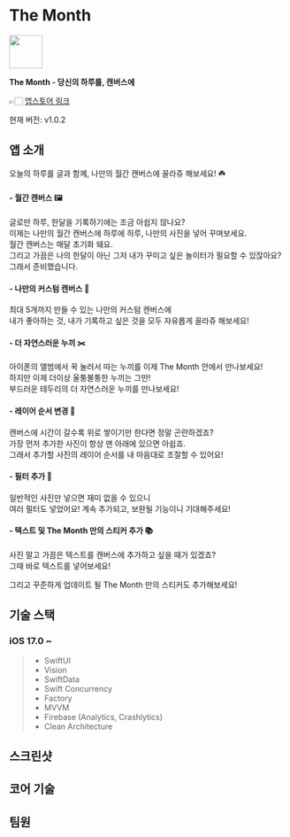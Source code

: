 # The Month

<img src="https://github.com/user-attachments/assets/6831ae01-1180-4ed3-a60f-08c7db4e2d8e" width="60"/> 

**The Month - 당신의 하루를, 캔버스에**

👉🏻 [앱스토어 링크](https://apps.apple.com/kr/app/the-month/id6504983925)

현재 버전: v1.0.2

## 앱 소개
오늘의 하루를 글과 함께, 나만의 월간 캔버스에 꼴라쥬 해보세요! ☘️

#### - 월간 캔버스 🖼️

글로만 하루, 한달을 기록하기에는 조금 아쉽지 않나요?  
이제는 나만의 월간 캔버스에 하루에 하루, 나만의 사진을 넣어 꾸며보세요.  
월간 캔버스는 매달 초기화 돼요.  
그리고 가끔은 나의 한달이 아닌 그저 내가 꾸미고 싶은 놀이터가 필요할 수 있잖아요? 그래서 준비했습니다. 

#### - 나만의 커스텀 캔버스 🎨

최대 5개까지 만들 수 있는 나만의 커스텀 캔버스에  
내가 좋아하는 것, 내가 기록하고 싶은 것을 모두 자유롭게 꼴라쥬 해보세요!

#### - 더 자연스러운 누끼 ✂️

아이폰의 앨범에서 꾹 눌러서 따는 누끼를 이제 The Month 안에서 만나보세요!  
하지만 이제 더이상 울퉁불퉁한 누끼는 그만!  
부드러운 테두리의 더 자연스러운 누끼를 만나보세요!

#### - 레이어 순서 변경 🔢

캔버스에 시간이 갈수록 위로 쌓이기만 한다면 정말 곤란하겠죠?  
가장 먼저 추가한 사진이 항상 맨 아래에 있으면 아쉽죠.  
그래서 추가할 사진의 레이어 순서를 내 마음대로 조절할 수 있어요!

#### - 필터 추가 🔫

일반적인 사진만 넣으면 재미 없을 수 있으니  
여러 필터도 넣었어요! 계속 추가되고, 보완될 기능이니 기대해주세요!

#### - 텍스트 및 The Month 만의 스티커 추가 📚

사진 말고 가끔은 텍스트를 캔버스에 추가하고 싶을 때가 있겠죠?  
그때 바로 텍스트를 넣어보세요!  

그리고 꾸준하게 업데이트 될 The Month 만의 스티커도 추가해보세요!


## 기술 스택
### iOS 17.0 ~
> - SwiftUI
> - Vision
> - SwiftData
> - Swift Concurrency
> - Factory
> - MVVM
> - Firebase (Analytics, Crashlytics)
> - Clean Architecture

## 스크린샷


## 코어 기술


## 팀원






